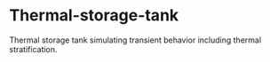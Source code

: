 # Thermal-storage-tank
Thermal storage tank simulating transient behavior including thermal stratification.
